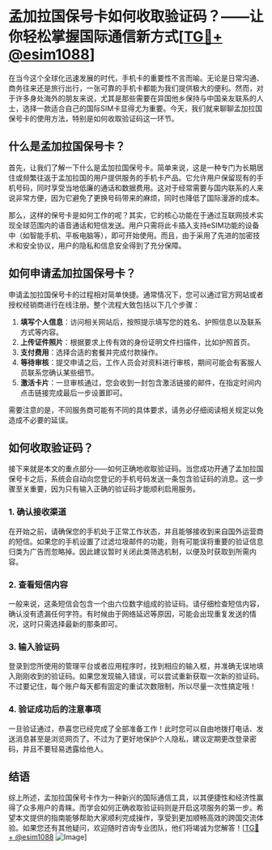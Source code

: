 # 孟加拉国保号卡如何收取验证码？——让你轻松掌握国际通信新方式[[TG💪+ @esim1088](https://t.me/s/esim1088)]

在当今这个全球化迅速发展的时代，手机卡的重要性不言而喻。无论是日常沟通、商务往来还是旅行出行，一张可靠的手机卡都能为我们提供极大的便利。然而，对于许多身处海外的朋友来说，尤其是那些需要在异国他乡保持与中国亲友联系的人士，选择一款适合自己的国际SIM卡显得尤为重要。今天，我们就来聊聊孟加拉国保号卡的使用方法，特别是如何收取验证码这一环节。

## 什么是孟加拉国保号卡？

首先，让我们了解一下什么是孟加拉国保号卡。简单来说，这是一种专门为长期居住或频繁往返于孟加拉国的用户提供服务的手机卡产品。它允许用户保留现有的手机号码，同时享受当地低廉的通话和数据费用。这对于经常需要与国内联系的人来说非常方便，因为它避免了更换号码带来的麻烦，同时也降低了国际漫游的成本。

那么，这样的保号卡是如何工作的呢？其实，它的核心功能在于通过互联网技术实现全球范围内的语音通话和短信发送。用户只需将此卡插入支持eSIM功能的设备中（如智能手机、平板电脑等），即可开始使用。而且，由于采用了先进的加密技术和安全协议，用户的隐私和信息安全得到了充分保障。

## 如何申请孟加拉国保号卡？

申请孟加拉国保号卡的过程相对简单快捷。通常情况下，您可以通过官方网站或者授权经销商进行在线注册。整个流程大致包括以下几个步骤：

1. **填写个人信息**：访问相关网站后，按照提示填写您的姓名、护照信息以及联系方式等内容。
2. **上传证件照片**：根据要求上传有效的身份证明文件扫描件，比如护照首页。
3. **支付费用**：选择合适的套餐并完成付款操作。
4. **等待审核**：提交申请之后，工作人员会对资料进行审核，期间可能会有客服人员联系您确认某些细节。
5. **激活卡片**：一旦审核通过，您会收到一封包含激活链接的邮件，在指定时间内点击链接完成最后一步设置即可。

需要注意的是，不同服务商可能有不同的具体要求，请务必仔细阅读相关规定以免造成不必要的延误。

## 如何收取验证码？

接下来就是本文的重点部分——如何正确地收取验证码。当您成功开通了孟加拉国保号卡之后，系统会自动向您登记的手机号码发送一条包含验证码的消息。这一步骤至关重要，因为只有输入正确的验证码才能顺利启用服务。

### 1. 确认接收渠道

在开始之前，请确保您的手机处于正常工作状态，并且能够接收到来自国外运营商的短信。如果您的手机设置了过滤垃圾邮件的功能，则有可能误将重要的验证信息归类为广告而忽略掉。因此建议暂时关闭此类筛选机制，以便及时获取到所需内容。

### 2. 查看短信内容

一般来说，这条短信会包含一个由六位数字组成的验证码。请仔细检查短信内容，确认没有遗漏任何字符。有时候由于网络延迟等原因，可能会出现重复发送的情况，这时只需选择最新的那条即可。

### 3. 输入验证码

登录到您所使用的管理平台或者应用程序时，找到相应的输入框，并准确无误地填入刚刚收到的验证码。如果您发现输入错误，可以尝试重新获取一次新的验证码。不过要记住，每个账户每天都有固定的重试次数限制，所以尽量一次性搞定哦！

### 4. 验证成功后的注意事项

一旦验证通过，恭喜您已经完成了全部准备工作！此时您可以自由地拨打电话、发送消息甚至是浏览网页了。不过为了更好地保护个人隐私，建议定期更改登录密码，并且不要轻易透露给他人。

## 结语

综上所述，孟加拉国保号卡作为一种新兴的国际通信工具，以其便捷性和经济性赢得了众多用户的青睐。而学会如何正确收取验证码则是开启这项服务的第一步。希望本文提供的指南能够帮助大家顺利完成操作，享受到更加顺畅高效的跨国交流体验。如果您还有其他疑问，欢迎随时咨询专业团队，他们将竭诚为您解答！[[TG💪+ @esim1088](https://t.me/s/esim1088) ![Image](https://i.postimg.cc/4NQfJmqS/Snipaste-2025-05-13-00-14-12.png)]
